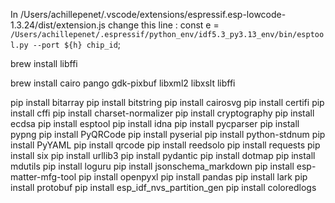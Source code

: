 In /Users/achillepenet/.vscode/extensions/espressif.esp-lowcode-1.3.24/dist/extension.js change this line : 
const e = `/Users/achillepenet/.espressif/python_env/idf5.3_py3.13_env/bin/esptool.py --port ${h} chip_id`;

brew install libffi

brew install cairo pango gdk-pixbuf libxml2 libxslt libffi

pip install bitarray
pip install bitstring
pip install cairosvg
pip install certifi
pip install cffi
pip install charset-normalizer
pip install cryptography
pip install ecdsa
pip install esptool
pip install idna
pip install pycparser
pip install pypng
pip install PyQRCode
pip install pyserial
pip install python-stdnum
pip install PyYAML
pip install qrcode
pip install reedsolo
pip install requests
pip install six
pip install urllib3
pip install pydantic
pip install dotmap
pip install mdutils
pip install loguru
pip install jsonschema_markdown
pip install esp-matter-mfg-tool
pip install openpyxl
pip install pandas
pip install lark
pip install protobuf
pip install esp_idf_nvs_partition_gen
pip install coloredlogs